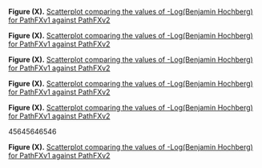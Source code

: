**Figure (X).** [Scatterplot comparing the values of -Log(Benjamin Hochberg) for PathFXv1 against PathFXv2]([1][2][3])

**Figure (X).** [Scatterplot comparing the values of -Log(Benjamin Hochberg) for PathFXv1 against PathFXv2]([1]|[2]|[3])

**Figure (X).** [Scatterplot comparing the values of -Log(Benjamin Hochberg) for PathFXv1 against PathFXv2]([1]+[2]+[3])

**Figure (X).** [Scatterplot comparing the values of -Log(Benjamin Hochberg) for PathFXv1 against PathFXv2]([1+2+3])

**Figure (X).** [Scatterplot comparing the values of -Log(Benjamin Hochberg) for PathFXv1 against PathFXv2](123)

45645646546



**Figure (X).** [Scatterplot comparing the values of -Log(Benjamin Hochberg) for PathFXv1 against PathFXv2](https://htmlpreview.github.io/?https://github.com/aryastark5/web_bench/blob/gh-pages/display_files/output_benchmark_general_results/Difference_in_-Log_Benjamini-Hochberg_between_Version_2_and_Version_1_of_PathFX_for_each_CUI-Drug_Record.html)


[1]: https://htmlpreview.github.io/?

[2]: https://github.com/aryastark5/web_bench/blob/gh-pages/display_files/

[3]: output_benchmark_general_results/Difference_in_-Log_Benjamini-Hochberg_between_Version_2_and_Version_1_of_PathFX_for_each_CUI-Drug_Record.html
